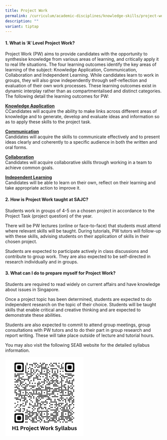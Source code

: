 ```yaml
---
title: Project Work
permalink: /curriculum/academic-disciplines/knowledge-skills/project-work/
description: ""
variant: tiptap
---
```

<h4><strong>1. What is ‘A’ Level Project Work?</strong></h4><p>Project Work (PW) aims to provide candidates with the opportunity to synthesise knowledge from various areas of learning, and critically apply it to real life situations. The four learning outcomes identify the key areas of learning of the subject: Knowledge Application, Communication, Collaboration and Independent Learning. While candidates learn to work in groups, they will also grow independently through self-reflection and evaluation of their own work processes. These learning outcomes exist in dynamic interplay rather than as compartmentalised and distinct categories. The following detail the learning outcomes for PW:</p><p><strong><u>Knowledge Application<br></u></strong>CCandidates will acquire the ability to make links across different areas of knowledge and to generate, develop and evaluate ideas and information so as to apply these skills to the project task.</p><p><strong><u>Communication<br></u></strong>Candidates will acquire the skills to communicate effectively and to present ideas clearly and coherently to a specific audience in both the written and oral forms.</p><p><strong><u>Collaboration<br></u></strong>Candidates will acquire collaborative skills through working in a team to achieve common goals.</p><p><strong><u>Independent Learning<br></u></strong>Candidates will be able to learn on their own, reflect on their learning and take appropriate action to improve it.</p><h4><strong>2. How is Project Work taught at SAJC?</strong></h4><p>Students work in groups of 4-5 on a chosen project in accordance to the Project Task (project question) of the year.</p><p>There will be PW lectures (online or face-to-face) that students must attend where relevant skills will be taught. During tutorials, PW tutors will follow-up with these skills, advising students on their application of skills in their chosen project.</p><p>Students are expected to participate actively in class discussions and contribute to group work. They are also expected to be self-directed in research individually and in groups.</p><h4><strong>3. What can I do to prepare myself for Project Work?</strong></h4><p>Students are required to read widely on current affairs and have knowledge about issues in Singapore.</p><p>Once a project topic has been determined, students are expected to do independent research on the topic of their choice. Students will be taught skills that enable critical and creative thinking and are expected to demonstrate these abilities.</p><p>Students are also expected to commit to attend group meetings, group consultations with PW tutors and to do their part in group research and report writing. These will take place outside of lecture and tutorial hours.</p><p>You may also visit the following SEAB website for the detailed syllabus information.</p><div class="isomer-image-wrapper"><img style="width: 50%;" height="auto" width="100%" alt="" src="/images/QR Codes/H1_PW_QR.png"></div><p></p>